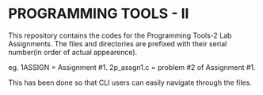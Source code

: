 # PROGRAMMING TOOLS - II
This repository contains the codes for the Programming Tools-2 Lab Assignments.
The files and directories are prefixed with their serial number(in order of 
actual appearence).

eg. 
1ASSIGN = Assignment \#1.
2p_assgn1.c = problem \#2 of Assignment \#1.

This has been done so that CLI users can easily navigate through the files.

